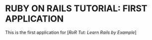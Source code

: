 # RUBY ON RAILS TUTORIAL: FIRST APPLICATION

This is the first application for [*RoR Tut: Learn Rails by Example*]